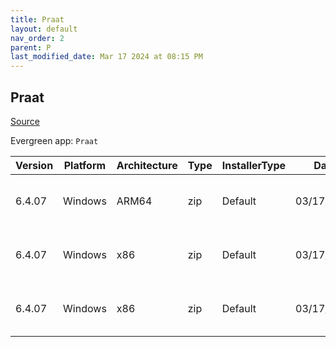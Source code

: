 ```yaml
---
title: Praat
layout: default
nav_order: 2
parent: P
last_modified_date: Mar 17 2024 at 08:15 PM
---
```


## Praat

[Source](https://www.fon.hum.uva.nl/praat/)

Evergreen app: `Praat`

| Version | Platform | Architecture | Type | InstallerType | Date       | Size     | URI                                                                                                                                                                      |
| ------- | -------- | ------------ | ---- | ------------- | ---------- | -------- | ------------------------------------------------------------------------------------------------------------------------------------------------------------------------ |
| 6.4.07  | Windows  | ARM64        | zip  | Default       | 03/17/2024 | 17900563 | [https://github.com/praat/praat/releases/download/v6.4.07/praat6407_win-arm64.zip](https://github.com/praat/praat/releases/download/v6.4.07/praat6407_win-arm64.zip)     |
| 6.4.07  | Windows  | x86          | zip  | Default       | 03/17/2024 | 19387459 | [https://github.com/praat/praat/releases/download/v6.4.07/praat6407_win-intel32.zip](https://github.com/praat/praat/releases/download/v6.4.07/praat6407_win-intel32.zip) |
| 6.4.07  | Windows  | x86          | zip  | Default       | 03/17/2024 | 18885981 | [https://github.com/praat/praat/releases/download/v6.4.07/praat6407_win-intel64.zip](https://github.com/praat/praat/releases/download/v6.4.07/praat6407_win-intel64.zip) |
